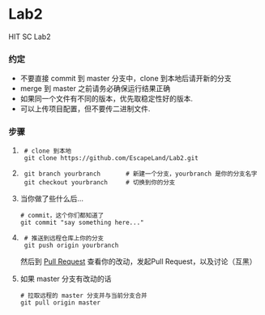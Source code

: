 # Lab2
HIT SC Lab2

### 约定

* 不要直接 commit 到 master 分支中，clone 到本地后请开新的分支
* merge 到 master 之前请务必确保运行结果正确
* 如果同一个文件有不同的版本，优先取稳定性好的版本. 
* 可以上传项目配置，但不要传二进制文件. 

### 步骤

1. ```shell
    # clone 到本地
    git clone https://github.com/EscapeLand/Lab2.git
    ```
2. ```shell
    git branch yourbranch       # 新建一个分支，yourbranch 是你的分支名字
    git checkout yourbranch     # 切换到你的分支
    ```
3. 当你做了些什么后...
    ```shell
    # commit，这个你们都知道了
    git commit "say something here..."
    ```
4. ```shell
    # 推送到远程仓库上你的分支
    git push origin yourbranch
    ```
    然后到 [Pull Request](https://github.com/EscapeLand/Lab2/pulls) 查看你的改动，发起Pull Request，以及讨论（互黑）<br>

5. 如果 master 分支有改动的话
    ```shell
    # 拉取远程的 master 分支并与当前分支合并
    git pull origin master
    ```
